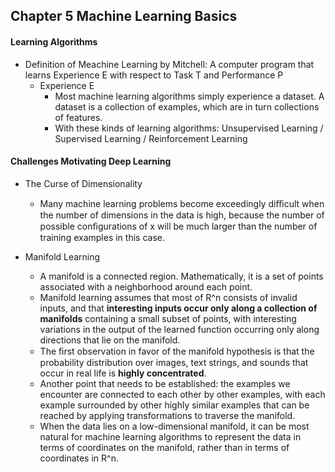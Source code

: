 ## Chapter 5 Machine Learning Basics

#### Learning Algorithms
- Definition of Meachine Learning by Mitchell: A computer program that learns Experience E with respect to Task T and Performance P
  - Experience E 
    - Most machine learning algorithms simply experience a dataset. A dataset is a collection of examples, which are in turn collections of features.
    - With these kinds of learning algorithms: Unsupervised Learning / Supervised Learning / Reinforcement Learning 

#### 

#### Challenges Motivating Deep Learning
- The Curse of Dimensionality
  - Many machine learning problems become exceedingly diﬃcult when the number of dimensions in the data is high, because the number of possible conﬁgurations of x will be much larger than the number of training examples in this case.

- Manifold Learning
  - A manifold is a connected region. Mathematically, it is a set of points associated with a neighborhood around each point.
  - Manifold learning assumes that most of R^n consists of invalid inputs, and that **interesting inputs occur only along a collection of manifolds** containing a small subset of points, with interesting variations in the output of the learned function occurring only along directions that lie on the manifold.
  - The ﬁrst observation in favor of the manifold hypothesis is that the probability distribution over images, text strings, and sounds that occur in real life is **highly concentrated**.
  - Another point that needs to be established: the examples we encounter are connected to each other by other examples, with each example surrounded by other highly similar examples that can be reached by applying transformations to traverse the manifold.
  - When the data lies on a low-dimensional manifold, it can be most natural for machine learning algorithms to represent the data in terms of coordinates on the manifold, rather than in terms of coordinates in R^n.
